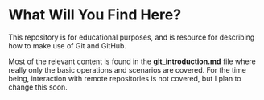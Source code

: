 # What Will You Find Here?

This repository is for educational purposes, and is resource for describing how to make use of Git and GitHub.

Most of the relevant content is found in the **git_introduction.md** file where really only the basic operations and scenarios are covered. For the time being, interaction with remote repositories is not covered, but I plan to change this soon.
